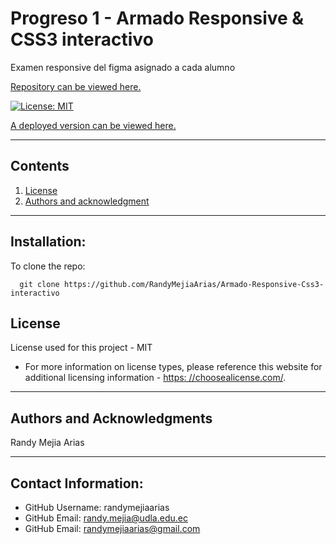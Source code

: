 
  
# Progreso 1 - Armado Responsive & CSS3 interactivo

  Examen responsive del figma asignado a cada alumno

  [Repository can be viewed here.](https://github.com/RandyMejiaArias/Armado-Responsive-Css3-interactivo)

  [![License: MIT](https://img.shields.io/badge/License-MIT-yellow.svg)](https://opensource.org/licenses/MIT)

  [A deployed version can be viewed here.](https://randymejiaarias.github.io/Armado-Responsive-Css3-interactivo/)
  
---
## Contents

1. [License](#license)
2. [Authors and acknowledgment](#authors%20and%20acknowledgment)
---

## Installation:
  

  To clone the repo:
  
      git clone https://github.com/RandyMejiaArias/Armado-Responsive-Css3-interactivo

## License
  License used for this project - MIT
  * For more information on license types, please reference this website
  for additional licensing information - [https: //choosealicense.com/](https://choosealicense.com/).

---

## Authors and Acknowledgments
  Randy Mejia Arias

---

## Contact Information:
* GitHub Username: randymejiaarias
* GitHub Email: randy.mejia@udla.edu.ec
* GitHub Email: randymejiaarias@gmail.com
  

